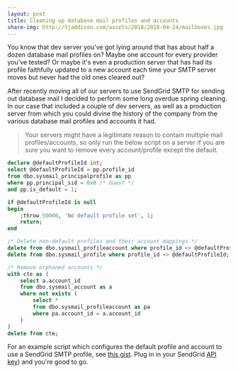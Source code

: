 ```yaml
---
layout: post
title: Cleaning up database mail profiles and accounts
share-img: http://tjaddison.com/assets/2018/2018-04-24/mailboxes.jpg
---
```


You know that dev server you've got lying around that has about half a dozen database mail profiles on?  Maybe one account for every provider you've tested?  Or maybe it's even a production server that has had its profile faithfully updated to a new account each time your SMTP server moves but never had the old ones cleared out?

After recently moving all of our servers to use SendGrid SMTP for sending out database mail I decided to perform some long overdue spring cleaning.  In our case that included a couple of dev servers, as well as a production server from which you could divine the history of the company from the various database mail profiles and accounts it had.

>Your servers might have a legitimate reason to contain multiple mail profiles/accounts, so only run the below script on a server if you are sure you want to remove every account/profile except the default.

```sql
declare @defaultProfileId int;
select @defaultProfileId = pp.profile_id
from dbo.sysmail_principalprofile as pp
where pp.principal_sid = 0x0 /* Guest */
and pp.is_default = 1;

if @defaultProfileId is null
begin
	;throw 50000, 'No default profile set', 1;
	return;
end

/* Delete non-default profiles and their account mappings */
delete from dbo.sysmail_profileaccount where profile_id <> @defaultProfileId;
delete from dbo.sysmail_profile where profile_id <> @defaultProfileId;

/* Remove orphaned accounts */
with cte as (
	select a.account_id
	from dbo.sysmail_account as a
	where not exists (
		select *
		from dbo.sysmail_profileaccount as pa
		where pa.account_id = a.account_id
	)
)
delete from cte;
```

For an example script which configures the default profile and account to use a SendGrid SMTP profile, see [this gist](https://gist.github.com/taddison/bad62ea292a395b1e86f967dd265f04f).  Plug in in your SendGrid [API key](https://sendgrid.com/docs/Classroom/Send/How_Emails_Are_Sent/api_keys.html)) and you're good to go.